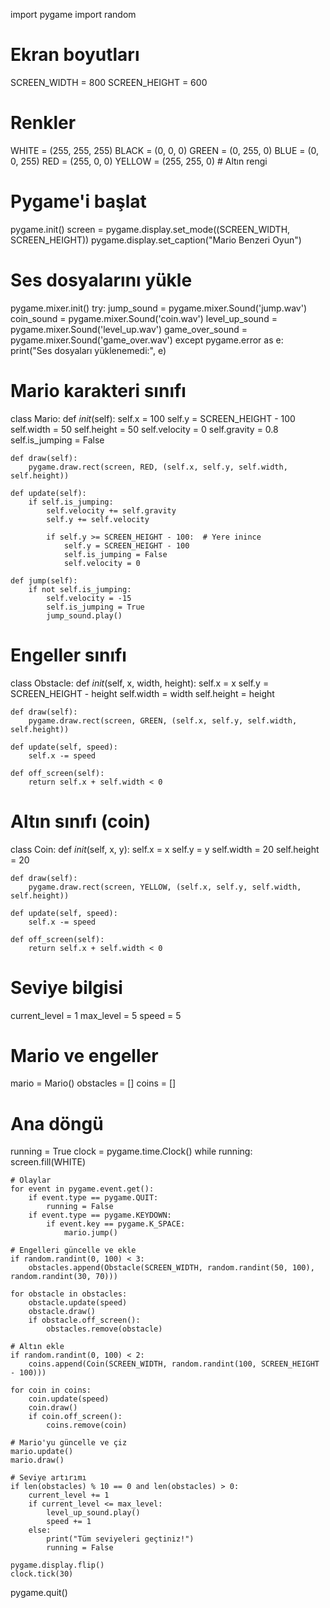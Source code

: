 import pygame
import random

# Ekran boyutları
SCREEN_WIDTH = 800
SCREEN_HEIGHT = 600

# Renkler
WHITE = (255, 255, 255)
BLACK = (0, 0, 0)
GREEN = (0, 255, 0)
BLUE = (0, 0, 255)
RED = (255, 0, 0)
YELLOW = (255, 255, 0)  # Altın rengi

# Pygame'i başlat
pygame.init()
screen = pygame.display.set_mode((SCREEN_WIDTH, SCREEN_HEIGHT))
pygame.display.set_caption("Mario Benzeri Oyun")

# Ses dosyalarını yükle
pygame.mixer.init()
try:
    jump_sound = pygame.mixer.Sound('jump.wav')
    coin_sound = pygame.mixer.Sound('coin.wav')
    level_up_sound = pygame.mixer.Sound('level_up.wav')
    game_over_sound = pygame.mixer.Sound('game_over.wav')
except pygame.error as e:
    print("Ses dosyaları yüklenemedi:", e)

# Mario karakteri sınıfı
class Mario:
    def _init_(self):
        self.x = 100
        self.y = SCREEN_HEIGHT - 100
        self.width = 50
        self.height = 50
        self.velocity = 0
        self.gravity = 0.8
        self.is_jumping = False

    def draw(self):
        pygame.draw.rect(screen, RED, (self.x, self.y, self.width, self.height))

    def update(self):
        if self.is_jumping:
            self.velocity += self.gravity
            self.y += self.velocity

            if self.y >= SCREEN_HEIGHT - 100:  # Yere inince
                self.y = SCREEN_HEIGHT - 100
                self.is_jumping = False
                self.velocity = 0

    def jump(self):
        if not self.is_jumping:
            self.velocity = -15
            self.is_jumping = True
            jump_sound.play()

# Engeller sınıfı
class Obstacle:
    def _init_(self, x, width, height):
        self.x = x
        self.y = SCREEN_HEIGHT - height
        self.width = width
        self.height = height

    def draw(self):
        pygame.draw.rect(screen, GREEN, (self.x, self.y, self.width, self.height))

    def update(self, speed):
        self.x -= speed

    def off_screen(self):
        return self.x + self.width < 0

# Altın sınıfı (coin)
class Coin:
    def _init_(self, x, y):
        self.x = x
        self.y = y
        self.width = 20
        self.height = 20

    def draw(self):
        pygame.draw.rect(screen, YELLOW, (self.x, self.y, self.width, self.height))

    def update(self, speed):
        self.x -= speed

    def off_screen(self):
        return self.x + self.width < 0

# Seviye bilgisi
current_level = 1
max_level = 5
speed = 5

# Mario ve engeller
mario = Mario()
obstacles = []
coins = []

# Ana döngü
running = True
clock = pygame.time.Clock()
while running:
    screen.fill(WHITE)

    # Olaylar
    for event in pygame.event.get():
        if event.type == pygame.QUIT:
            running = False
        if event.type == pygame.KEYDOWN:
            if event.key == pygame.K_SPACE:
                mario.jump()

    # Engelleri güncelle ve ekle
    if random.randint(0, 100) < 3:
        obstacles.append(Obstacle(SCREEN_WIDTH, random.randint(50, 100), random.randint(30, 70)))

    for obstacle in obstacles:
        obstacle.update(speed)
        obstacle.draw()
        if obstacle.off_screen():
            obstacles.remove(obstacle)

    # Altın ekle
    if random.randint(0, 100) < 2:
        coins.append(Coin(SCREEN_WIDTH, random.randint(100, SCREEN_HEIGHT - 100)))

    for coin in coins:
        coin.update(speed)
        coin.draw()
        if coin.off_screen():
            coins.remove(coin)

    # Mario'yu güncelle ve çiz
    mario.update()
    mario.draw()

    # Seviye artırımı
    if len(obstacles) % 10 == 0 and len(obstacles) > 0:
        current_level += 1
        if current_level <= max_level:
            level_up_sound.play()
            speed += 1
        else:
            print("Tüm seviyeleri geçtiniz!")
            running = False

    pygame.display.flip()
    clock.tick(30)

pygame.quit()
